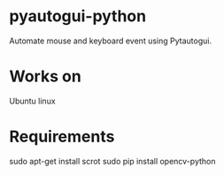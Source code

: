 # pyautogui-python
Automate mouse and keyboard event using Pytautogui.

# Works on
Ubuntu linux

# Requirements
sudo apt-get install scrot
sudo pip install opencv-python
